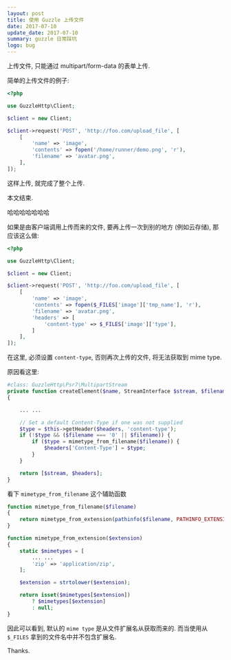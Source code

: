 ```yaml
---
layout: post
title: 使用 Guzzle 上传文件
date: 2017-07-10
update_date: 2017-07-10
summary: guzzle 日常踩坑
logo: bug
---
```


上传文件, 只能通过 multipart/form-data 的表单上传.

简单的上传文件的例子:

```php
<?php

use GuzzleHttp\Client;

$client = new Client;

$client->request('POST', 'http://foo.com/upload_file', [
    [
        'name' => 'image',
        'contents' => fopen('/home/runner/demo.png', 'r'),
        'filename' => 'avatar.png',
    ],
]);

```

这样上传, 就完成了整个上传.

本文结束.

哈哈哈哈哈哈哈

如果是由客户端调用上传而来的文件, 要再上传一次到别的地方 (例如云存储), 那应该这么做:

```php
<?php

use GuzzleHttp\Client;

$client = new Client;

$client->request('POST', 'http://foo.com/upload_file', [
    [
        'name' => 'image',
        'contents' => fopen($_FILES['image']['tmp_name'], 'r'),
        'filename' => 'avatar.png',
        'headers' => [
            'content-type' => $_FILES['image']['type'],
        ]
    ],
]);
```

在这里, 必须设置 `content-type`, 否则再次上传的文件, 将无法获取到 mime type.

原因看这里:

```php
#class: GuzzleHttp\Psr7\MultipartStream
private function createElement($name, StreamInterface $stream, $filename, array $headers)
{

    ... ...

    // Set a default Content-Type if one was not supplied
    $type = $this->getHeader($headers, 'content-type');
    if (!$type && ($filename === '0' || $filename)) {
        if ($type = mimetype_from_filename($filename)) {
            $headers['Content-Type'] = $type;
        }
    }

    return [$stream, $headers];
}
```

看下 `mimetype_from_filename` 这个辅助函数

```php
function mimetype_from_filename($filename)
{
    return mimetype_from_extension(pathinfo($filename, PATHINFO_EXTENSION));
}

function mimetype_from_extension($extension)
{
    static $mimetypes = [
        ... ...
        'zip' => 'application/zip',
    ];

    $extension = strtolower($extension);

    return isset($mimetypes[$extension])
        ? $mimetypes[$extension]
        : null;
}
```

因此可以看到, 默认的 `mime type` 是从文件扩展名从获取而来的. 而当使用从 `$_FILES` 拿到的文件名中并不包含扩展名.

Thanks.
